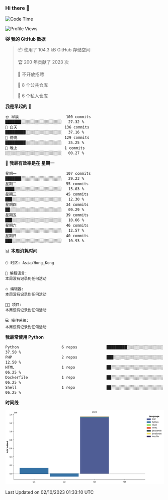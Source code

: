 ### Hi there 👋

<!--
**Mrzqd/Mrzqd** is a ✨ _special_ ✨ repository because its `README.md` (this file) appears on your GitHub profile.

Here are some ideas to get you started:

- 🔭 I’m currently working on ...
- 🌱 I’m currently learning ...
- 👯 I’m looking to collaborate on ...
- 🤔 I’m looking for help with ...
- 💬 Ask me about ...
- 📫 How to reach me: ...
- 😄 Pronouns: ...
- ⚡ Fun fact: ...
-->
<!--START_SECTION:waka-->
![Code Time](http://img.shields.io/badge/Code%20Time-144%20hrs%2012%20mins-blue)

![Profile Views](http://img.shields.io/badge/%E4%B8%AA%E4%BA%BA%E8%B5%84%E6%96%99%E8%A7%82%E7%9C%8B%E6%AC%A1%E6%95%B0-6-blue)

**🐱 我的 GitHub 数据** 

> 📦  使用了 104.3 kB GitHub 存储空间 
 > 
> 🏆 200 年贡献了 2023 次
 > 
> 🚫 不开放招聘
 > 
> 📜 8 个公共仓库 
 > 
> 🔑 6 个私人仓库 
 > 
**我是早起的 🐤** 

```text
🌞 早晨                     100 commits         ███████░░░░░░░░░░░░░░░░░░   27.32 % 
🌆 白天                     136 commits         █████████░░░░░░░░░░░░░░░░   37.16 % 
🌃 傍晚                     129 commits         █████████░░░░░░░░░░░░░░░░   35.25 % 
🌙 晚上                     1 commits           ░░░░░░░░░░░░░░░░░░░░░░░░░   00.27 % 
```
📅 **我最有效率是在 星期一** 

```text
星期一                      107 commits         ███████░░░░░░░░░░░░░░░░░░   29.23 % 
星期二                      55 commits          ████░░░░░░░░░░░░░░░░░░░░░   15.03 % 
星期三                      45 commits          ███░░░░░░░░░░░░░░░░░░░░░░   12.30 % 
星期四                      34 commits          ██░░░░░░░░░░░░░░░░░░░░░░░   09.29 % 
星期五                      39 commits          ███░░░░░░░░░░░░░░░░░░░░░░   10.66 % 
星期六                      46 commits          ███░░░░░░░░░░░░░░░░░░░░░░   12.57 % 
星期日                      40 commits          ███░░░░░░░░░░░░░░░░░░░░░░   10.93 % 
```


📊 **本周消耗时间** 

```text
🕑︎ 时区: Asia/Hong_Kong

💬 编程语言: 
本周没有记录到任何活动

🔥 编辑器: 
本周没有记录到任何活动

🐱‍💻 项目: 
本周没有记录到任何活动

💻 操作系统: 
本周没有记录到任何活动
```

**我最常使用 Python** 

```text
Python                   6 repos             █████████░░░░░░░░░░░░░░░░   37.50 % 
PHP                      2 repos             ███░░░░░░░░░░░░░░░░░░░░░░   12.50 % 
HTML                     1 repo              ██░░░░░░░░░░░░░░░░░░░░░░░   06.25 % 
Dockerfile               1 repo              ██░░░░░░░░░░░░░░░░░░░░░░░   06.25 % 
Shell                    1 repo              ██░░░░░░░░░░░░░░░░░░░░░░░   06.25 % 
```



**时间线**

![Lines of Code chart](https://raw.githubusercontent.com/Mrzqd/Mrzqd/main/assets/bar_graph.png)


 Last Updated on 02/10/2023 01:33:10 UTC
<!--END_SECTION:waka-->
